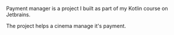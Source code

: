 Payment manager is a project I built as part of my Kotlin course on Jetbrains.

The project helps a cinema manage it's payment.

